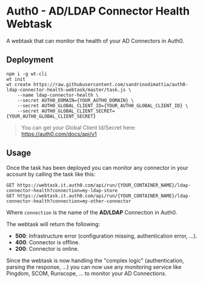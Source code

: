 # Auth0 - AD/LDAP Connector Health Webtask

A webtask that can monitor the health of your AD Connectors in Auth0.

## Deployment

```
npm i -g wt-cli
wt init
wt create https://raw.githubusercontent.com/sandrinodimattia/auth0-ldap-connector-health-webtask/master/task.js \
    --name ldap-connector-health \
    --secret AUTH0_DOMAIN={YOUR_AUTH0_DOMAIN} \
    --secret AUTH0_GLOBAL_CLIENT_ID={YOUR_AUTH0_GLOBAL_CLIENT_ID} \
    --secret AUTH0_GLOBAL_CLIENT_SECRET={YOUR_AUTH0_GLOBAL_CLIENT_SECRET}
```

> You can get your Global Client Id/Secret here: https://auth0.com/docs/api/v1

## Usage

Once the task has been deployed you can monitor any connector in your account by calling the task like this:

```
GET https://webtask.it.auth0.com/api/run/{YOUR_CONTAINER_NAME}/ldap-connector-health?connection=my-ldap-store
GET https://webtask.it.auth0.com/api/run/{YOUR_CONTAINER_NAME}/ldap-connector-health?connection=my-other-connector
```

Where `connection` is the name of the **AD/LDAP** Connection in Auth0.

The webtask will return the following:

 - **500**: Infrastructure error (configuration missing, authentication error, ...).
 - **400**: Connector is offline.
 - **200**: Connector is online.

Since the webtask is now handling the "complex logic" (authentication, parsing the response, ...) you can now use any monitoring service like Pingdom, SCOM, Runscope, ... to monitor your AD Connections.
